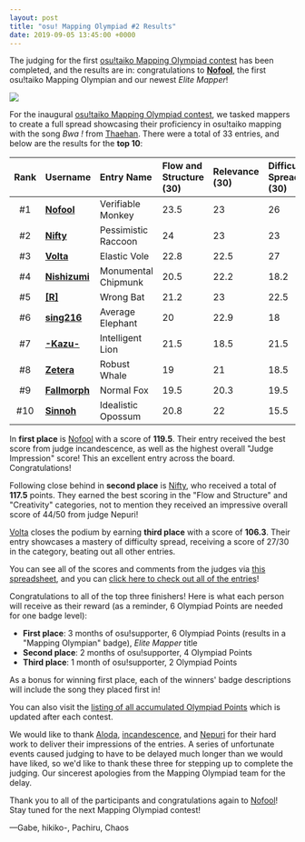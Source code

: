```yaml
---
layout: post
title: "osu! Mapping Olympiad #2 Results"
date: 2019-09-05 13:45:00 +0000
---
```


The judging for the first [osu!taiko Mapping Olympiad contest](https://osu.ppy.sh/community/contests/65) has been completed, and the results are in: congratulations to **[Nofool](https://osu.ppy.sh/users/672430)**, the first osu!taiko Mapping Olympian and our newest *Elite Mapper*!

![](/wiki/shared/news/banners/osu_mapping_olympiad.jpg)

For the inaugural [osu!taiko Mapping Olympiad contest](https://osu.ppy.sh/community/contests/65), we tasked mappers to create a full spread showcasing their proficiency in osu!taiko mapping with the song *Bwa !* from [Thaehan](https://osu.ppy.sh/beatmaps/artists/7). There were a total of 33 entries, and below are the results for the **top 10**:

| Rank | Username | Entry Name | Flow and Structure (30) | Relevance (30) | Difficulty Spread (30) | Creativity (30) | Judge Impression (30) | Score |
| :-: | :-- | :-- | :-- | :-- | :-- | :-- | :-- | :-- |
| #1 | [**Nofool**](https://osu.ppy.sh/users/672430) | Verifiable Monkey | 23.5 | 23 | 26 | 22 | 25 | **119.5** |
| #2 | [**Nifty**](https://osu.ppy.sh/users/4956097) | Pessimistic Raccoon | 24 | 23 | 23 | 23.5 | 24 | **117.5** |
| #3 | [**Volta**](https://osu.ppy.sh/users/4154071) | Elastic Vole | 22.8 | 22.5 | 27 | 10.5 | 23.5 | **106.3** |
| #4 | [**Nishizumi**](https://osu.ppy.sh/users/2496768) | Monumental Chipmunk | 20.5 | 22.2 | 18.2 | 18.8 | 18 | **97.7** |
| #5 | [**[R]**](https://osu.ppy.sh/users/3577322) | Wrong Bat | 21.2 | 23 | 22.5 | 8 | 19 | **93.7** |
| #6 | [**sing216**](https://osu.ppy.sh/users/6096445) | Average Elephant | 20 | 22.9 | 18 | 14.2 | 18 | **93.1** |
| #7 | [**-Kazu-**](https://osu.ppy.sh/users/920861) | Intelligent Lion | 21.5 | 18.5 | 21.5 | 15 | 15.5 | **92** |
| #8 | [**Zetera**](https://osu.ppy.sh/users/587737) | Robust Whale | 19 | 21 | 18.5 | 18 | 15 | **91.5** |
| #9 | [**Fallmorph**](https://osu.ppy.sh/users/5720389) | Normal Fox | 19.5 | 20.3 | 19.5 | 15 | 17 | **91.3** |
| #10 | [**Sinnoh**](https://osu.ppy.sh/users/4236057) | Idealistic Opossum | 20.8 | 22 | 15.5 | 14.5 | 17.5 | **90.3** |

In **first place** is [Nofool](https://osu.ppy.sh/users/672430) with a score of **119.5**. Their entry received the best score from judge incandescence, as well as the highest overall "Judge Impression" score! This an excellent entry across the board. Congratulations!
 
Following close behind in **second place** is [Nifty](https://osu.ppy.sh/users/4956097), who received a total of **117.5** points. They earned the best scoring in the "Flow and Structure" and "Creativity" categories, not to mention they received an impressive overall score of 44/50 from judge Nepuri!
 
[Volta](https://osu.ppy.sh/users/4154071) closes the podium by earning **third place** with a score of **106.3**. Their entry showcases a mastery of difficulty spread, receiving a score of 27/30 in the category, beating out all other entries.
 
You can see all of the scores and comments from the judges via [this spreadsheet](https://docs.google.com/spreadsheets/d/1BwQLmpSGvprFBMh29lSfqzxPfD2QZLMGTPYNkoDiYTE/edit?usp=sharing), and you can [click here to check out all of the entries](https://drive.google.com/open?id=1c_fgvvq1skoqqDs47ZVuAqn8bIIW79mY)!
 
Congratulations to all of the top three finishers! Here is what each person will receive as their reward (as a reminder, 6 Olympiad Points are needed for one badge level):
 
- **First place**: 3 months of osu!supporter, 6 Olympiad Points (results in a "Mapping Olympian" badge), *Elite Mapper* title
- **Second place**: 2 months of osu!supporter, 4 Olympiad Points
- **Third place**: 1 month of osu!supporter, 2 Olympiad Points
 
As a bonus for winning first place, each of the winners' badge descriptions will include the song they placed first in!
 
You can also visit the [listing of all accumulated Olympiad Points](https://docs.google.com/spreadsheets/d/1_gIDJwTOgIhGr2h4069-r1C-2GHuV--5wtwPywzYsz8/edit#gid=0) which is updated after each contest.
 
We would like to thank [Aloda](https://osu.ppy.sh/users/1190127), [incandescence](https://osu.ppy.sh/users/6256027), and [Nepuri](https://osu.ppy.sh/users/6637817) for their hard work to deliver their impressions of the entries. A series of unfortunate events caused judging to have to be delayed much longer than we would have liked, so we'd like to thank these three for stepping up to complete the judging. Our sincerest apologies from the Mapping Olympiad team for the delay.

Thank you to all of the participants and congratulations again to [Nofool](https://osu.ppy.sh/users/672430)! Stay tuned for the next Mapping Olympiad contest!
 
—Gabe, hikiko-, Pachiru, Chaos

